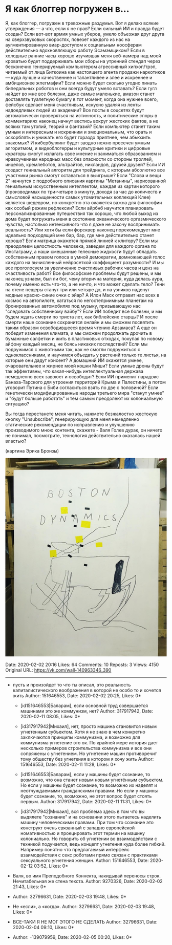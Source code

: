 # Я как блоггер погружен в...

Я, как блоггер, погружен в тревожные раздумья. Вот я делаю всякие утверждения — а что, если я не прав? Если сильный ИИ и правда будет создан? Если вот-вот армия умных уберов, умело объезжая друг друга на сверхзвуковых скоростях, повезет каждого из нас на аугментированную виар-доступом к социальным ноосферам действительно вдохновляющую работу Эсэмэмщиком? Если в холодные ранние часы хорошо изучившая меня веб-камера над моей кроватью будет поддерживать мои сборы на утренний стендап через бесконечно генерируемый компьютером агрессивный хипхоп/трэп, читаемый от лица Биткоина как настоящего агента продажи наркотиков — куда лучше и качественнее и талантливее и злее и искреннее и амбициознее жпегмафии? Если можно будет сколько угодно пинать бипедальных роботов и они всегда будут умело вставать? Если гугл найдет во мне все болезни, даже самые маленькие, амазон станет доставлять туалетную бумагу в тот момент, когда она нужнее всего, фейсбук сделает меня счастливым, искусно удаляя из ленты надоедливых людей из академии? Все посты в соцсетях будут автоматически проверяться на истинность, и политические споры в комментариях наконец начнут вестись вокруг жестоких фактов, а не всяких там утопий, теорий и фантазий? Если компьютер станет таким умным и интересным и искренним и эмоциональным, что орать и оскорблять и унижать его будет гораздо приятнее, чем абьюзить знакомых? И кибербуллинг будет заодно нежно пресечен умным алгоритмом, и видеоблогерры и культурные критики и цифровые кураторы смогут излагать свое мнение и заниматься образованием и нравоучением народных масс без опасности со стороны троллей, инцелов, кремлеботов, альтрайтов, никландов, друзей друзей? Если ИИ создаст гениальный алгоритм для трейдинга, с которым абсолютно все участники рынка смогут оставаться в выигрыше? Если "Слова и вещи 2" начнутся с подробного описания картины "Метанины", нарисованной гениальным искусственным интеллектом, каждая из картин которого (производимых по три-четыре в минуту, доходя за час до количеств и смысловой насыщенности самых утомительных коллекций Клее) является шедевром, но конкретно эта окажется важна для философии как особый режим рефлексии? Если айрбнб научится планировать персонализированные путешествия так хорошо, что любой выход из дома будет погружать меня в состояние океанического оргазмического чувства, настолько интенсивного что я даже не захочу воспринимать реальность? Или хотя бы если форсквер наконец порекомендует мне идеально подходящий мне бар, бар, где мне действительно станет хорошо? Если матрица окажется прямой линией к клитору? Если мы преодолеем целостность человека, заведем для каждого органа по Инстаграму, а наши смешанные телесные жидкости будут обладать собственным правом голоса в умной демократии, домножающей голос каждого на вычисленный нейросеткой коэффициент разумности? И мы все проголосуем за увеличение счастливых рабочих часов и ценз на счастливость работ? Все философские проблемы будут решены, и мы наконец узнаем, был ли бог, чему вторична материя, куда делась аура, почему именно есть что-то, а не ничто, и что может сделать тело? Тени на стене пещеры станут три или четыре дэ, и на узников наденут модные красно-синие очки с эйар? А Илон Маск отправит нас всех в космос на автопилоте, кататься по негостеприимным планетам на бронированных автомобилях под музыку, призывающую нас "следовать собственному вайбу"? Если ИИ победит все болезни, и мы будем ждать смерти по триста лет, как библейские старцы? И после смерти наше сознание сохранится онлайн и мы сможем посвятить таким образом освободившееся время чтению Арзамаса? А еще он победит изменения климата, и мы сможем продолжать дрочить в бумажные салфетки и жить в пластиковых отходах, покупая по новому айфону каждый месяц, не боясь никаких последствий? Если мы подружимся с животными так, как не смогли подружиться с одноклассниками, и научимся объедать у растений только те листья, на которые они дадут консент? А домашний ИИ окажется умнее, очаровательнее и жирнее моей кошки Миши? Если умные дроны будут так эффективны, что какая-нибудь интеллектуальная держава немедленно всех завоюет и освободит? Если ИИ применит парадокс Банаха-Тарского для утроения территорий Крыма и Палестины, а потом уговорит Путина с Биби согласиться взять по две с половиной? Если генетически модифицированные народы третьего мира "станут умнее" и "будут больше работать" и тем самым преодолеют их колониальную ситуацию? 

Вы тогда перестанете меня читать, нажмете безжалостно жестокую кнопку "Unsubscribe", генерирующую для меня немедленно статические рекомендации по исправлению и улучшению производимого мною контента, скажете - Валя Голев дурак, он ничего не понимал, посмотрите, технология действительно оказалась нашей властью?

(картина Эрика Бронзы)

![](attachments/457239118.jpg)

Date: 2020-02-02 20:16
Likes: 64
Comments: 10
Reposts: 3
Views: 4150
Original URL: https://vk.com/wall-140963346_390



--------------------

  * пусть и произойдет то что ты описал, это реальность капиталистического воображения в которой не особо то и хочется жить
    Author: 151646553, Date: 2020-02-02 20:25, Likes: 0*

      * [id151646553|Баларам], если основной труд совершается машинами это же коммунизм, нет?
        Author: 317917942, Date: 2020-02-11 08:05, Likes: 0*

      * [id317917942|Михаил], нет, просто машина становится новым угнетенным субъектом. Хотя я не знаю в чем конкретно заключаются принципы коммунизма, и возможно для коммунизма угнетение это ок. По крайней мере история дает несколько примеров строительства коммунизма и все они сопряжены с угнетением.
        Но угнетение машин противоречит тому обществу без угнетения в котором я хочу жить
        Author: 151646553, Date: 2020-02-11 11:28, Likes: 0*

      * [id151646553|Баларам], если у машины будет сознание, то возможно, что она станет новым новым угнетённым субъектом. Но если у машины будет сознание, то возможно их наделят и неотчуждаемыми гражданскими правами. Но если у машины будет сознание, то, возможно, не этот вопрос будет стоять первым.
        Author: 317917942, Date: 2020-02-11 11:31, Likes: 0*

      * [id317917942|Михаил], вся проблема здесь в том что вы выдялете "сознание" и на основании этого пытаетесь наделить машину человеческими правами. При том что сознание это конструкт очень связанный с западно европейской номативностью и проецировать этот термин на машину колониально. Но говорить об угнетении во взаимодействии с техникой подучается, ведь концепт угнетения куда более гибкий. Например понятно что предлагаемый интерфейс взаимодействия с секс роботами  прямо связан с практиками сексуального угнетения женщин.
        Author: 151646553, Date: 2020-02-12 03:52, Likes: 0*


  * Валя, во имя Преподобного Коннекта, накидывай переносы строк. Нечитабельная же стена текста.
    Author: 9270326, Date: 2020-02-02 21:43, Likes: 0*


  * 
    Author: 32796631, Date: 2020-02-03 19:48, Likes: 0*


  * Не «если», а «когда».
    Author: 32796631, Date: 2020-02-03 19:48, Likes: 0*


  * ВСЕ-ТАКИ Я НЕ МОГ ЭТОГО НЕ СДЕЛАТЬ
    Author: 32796631, Date: 2020-02-04 09:10, Likes: 0*


  * 
    Author: -139079959, Date: 2020-02-05 00:20, Likes: 0*

